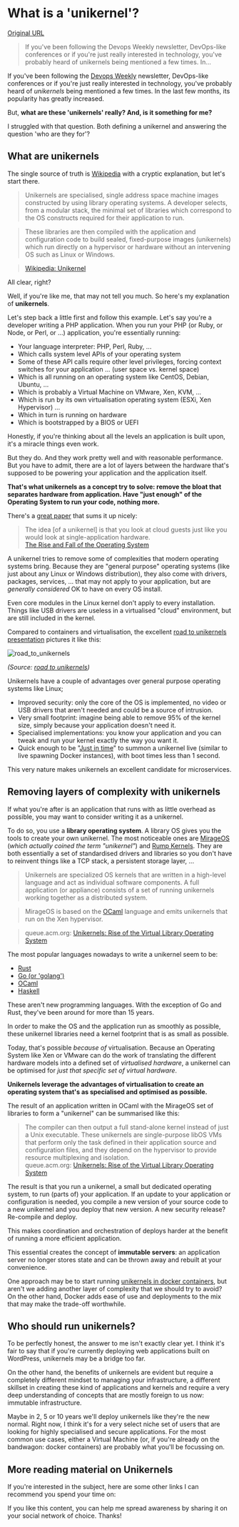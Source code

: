 # What is a 'unikernel'?

[Original URL](https://ma.ttias.be/what-is-a-unikernel/)

> If you've been following the Devops Weekly newsletter, DevOps-like conferences or if you're just really interested in technology, you've probably heard of unikernels being mentioned a few times. In...

If you've been following the [Devops Weekly](http://www.devopsweekly.com/) newsletter, DevOps-like conferences or if you're just really interested in technology, you've probably heard of _unikernels_ being mentioned a few times. In the last few months, its popularity has greatly increased.

But, **what are these 'unikernels' really? And, is it something for me?**

I struggled with that question. Both defining a unikernel and answering the question 'who are they for'?

## What are unikernels

The single source of truth is [Wikipedia](https://en.wikipedia.org/wiki/Unikernel) with a cryptic explanation, but let's start there.

> Unikernels are specialised, single address space machine images constructed by using library operating systems. A developer selects, from a modular stack, the minimal set of libraries which correspond to the OS constructs required for their application to run.

> These libraries are then compiled with the application and configuration code to build sealed, fixed-purpose images (unikernels) which run directly on a hypervisor or hardware without an intervening OS such as Linux or Windows.

> [Wikipedia: Unikernel](https://en.wikipedia.org/wiki/Unikernel)

All clear, right?

Well, if you're like me, that may not tell you much. So here's my explanation of **unikernels**.

Let's step back a little first and follow this example. Let's say you're a developer writing a PHP application. When you run your PHP (or Ruby, or Node, or Perl, or ...) application, you're essentially running:

- Your language interpreter: PHP, Perl, Ruby, ...
- Which calls system level APIs of your operating system
- Some of these API calls require other level privileges, forcing context switches for your application ... (user space vs. kernel space)
- Which is all running on an operating system like CentOS, Debian, Ubuntu, ...
- Which is probably a Virtual Machine on VMware, Xen, KVM, ...
- Which is run by its own virtualisation operating system (ESXi, Xen Hypervisor) ...
- Which in turn is running on hardware
- Which is bootstrapped by a BIOS or UEFI

Honestly, if you're thinking about all the levels an application is built upon, it's a miracle things even work.

But they do. And they work pretty well and with reasonable performance. But you have to admit, there are a lot of layers between the hardware that's supposed to be powering your application and the application itself.

**That's what unikernels as a concept try to solve: remove the bloat that separates hardware from application. Have "just enough" of the Operating System to run your code, nothing more.**

There's a [great paper](http://www.fixup.fi/misc/usenix-login-2015/login_oct15_02_kantee.pdf) that sums it up nicely:

> The idea [of a unikernel] is that you look at cloud guests just like you would look at single-application hardware.<br>
> [The Rise and Fall of the Operating System](http://www.fixup.fi/misc/usenix-login-2015/login_oct15_02_kantee.pdf)

A unikernel tries to remove some of complexities that modern operating systems bring. Because they are "general purpose" operating systems (like just about any Linux or Windows distribution), they also come with drivers, packages, services, ... that may not apply to your application, but are _generally considered_ OK to have on every OS install.

Even core modules in the Linux kernel don't apply to every installation. Things like USB drivers are useless in a virtualised "cloud" environment, but are still included in the kernel.

Compared to containers and virtualisation, the excellent [road to unikernels presentation](http://roadtounikernels.myriabit.com/) pictures it like this:

![road_to_unikernels](https://ma.ttias.be/wp-content/uploads/2015/11/road_to_unikernels.png)

_(Source: [road to unikernels](http://roadtounikernels.myriabit.com/))_

Unikernels have a couple of advantages over general purpose operating systems like Linux;

- Improved security: only the core of the OS is implemented, no video or USB drivers that aren't needed and could be a source of intrusion.
- Very small footprint: imagine being able to remove 95% of the kernel size, simply because your application doesn't need it.
- Specialised implementations: you know your application and you can tweak and run your kernel exactly the way you want it.
- Quick enough to be "[Just in time](http://www.skjegstad.com/blog/2015/08/17/jitsu-v02/)" to summon a unikernel live (similar to live spawning Docker instances), with boot times less than 1 second.

This very nature makes unikernels an excellent candidate for microservices.

## Removing layers of complexity with unikernels

If what you're after is an application that runs with as little overhead as possible, you may want to consider writing it as a unikernel.

To do so, you use a **library operating system**. A library OS gives you the tools to create your own unikernel. The most noticeable ones are [MirageOS](https://mirage.io/) (_which actually coined the term "unikernel"_) and [Rump Kernels](http://rumpkernel.org/). They are both essentially a set of standardised drivers and libraries so you don't have to reinvent things like a TCP stack, a persistent storage layer, ...

> Unikernels are specialized OS kernels that are written in a high-level language and act as individual software components. A full application (or appliance) consists of a set of running unikernels working together as a distributed system.

> MirageOS is based on the [OCaml](http://ocaml.org) language and emits unikernels that run on the Xen hypervisor.

> queue.acm.org: [Unikernels: Rise of the Virtual Library Operating System](http://queue.acm.org/detail.cfm?id=2566628)

The most popular languages nowadays to write a unikernel seem to be:

- [Rust](https://www.rust-lang.org/)
- [Go (or 'golang')](https://golang.org/)
- [OCaml](https://ocaml.org/)
- [Haskell](https://www.haskell.org/)

These aren't new programming languages. With the exception of Go and Rust, they've been around for more than 15 years.

In order to make the OS and the application run as smoothly as possible, these unikernel libraries need a kernel footprint that is as small as possible.

Today, that's possible _because of_ virtualisation. Because an Operating System like Xen or VMware can do the work of translating the different hardware models into a defined set of _virtualised hardware_, a unikernel can be optimised for _just that specific set of virtual hardware_.

**Unikernels leverage the advantages of virtualisation to create an operating system that's as specialised and optimised as possible.**

The result of an application written in OCaml with the MirageOS set of libraries to form a "unikernel" can be summarised like this:

> The compiler can then output a full stand-alone kernel instead of just a Unix executable. These unikernels are single-purpose libOS VMs that perform only the task defined in their application source and configuration files, and they depend on the hypervisor to provide resource multiplexing and isolation.<br>
> queue.acm.org: [Unikernels: Rise of the Virtual Library Operating System](http://queue.acm.org/detail.cfm?id=2566628)

The result is that you run a unikernel, a small but dedicated operating system, to run (parts of) your application. If an update to your application or configuration is needed, you compile a new version of your source code to a new unikernel and you deploy that new version. A new security release? Re-compile and deploy.

This makes coordination and orchestration of deploys harder at the benefit of running a more efficient application.

This essential creates the concept of **immutable servers**: an application server no longer stores state and can be thrown away and rebuilt at your convenience.

One approach may be to start running [unikernels in docker containers](http://unikernel.org/blog/2015/unikernels-meet-docker/), but aren't we adding another layer of complexity that we should try to avoid? On the other hand, Docker adds ease of use and deployments to the mix that may make the trade-off worthwhile.

## Who should run unikernels?

To be perfectly honest, the answer to me isn't exactly clear yet. I think it's fair to say that if you're currently deploying web applications built on WordPress, unikernels may be a bridge too far.

On the other hand, the benefits of unikernels are evident but require a completely different mindset to managing your infrastructure, a different skillset in creating these kind of applications and kernels and require a very deep understanding of concepts that are mostly foreign to us now: immutable infrastructure.

Maybe in 2, 5 or 10 years we'll deploy unikernels like they're the new normal. Right now, I think it's for a very select niche set of users that are looking for highly specialised and secure applications. For the most common use cases, either a Virtual Machine (or, if you're already on the bandwagon: docker containers) are probably what you'll be focussing on.

## More reading material on Unikernels

If you're interested in the subject, here are some other links I can recommend you spend your time on:

If you like this content, you can help me spread awareness by sharing it on your social network of choice. Thanks!
